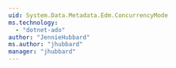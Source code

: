 ```yaml
---
uid: System.Data.Metadata.Edm.ConcurrencyMode
ms.technology: 
  - "dotnet-ado"
author: "JennieHubbard"
ms.author: "jhubbard"
manager: "jhubbard"
---
```

